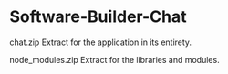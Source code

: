 # Software-Builder-Chat

chat.zip
Extract for the application in its entirety.

node_modules.zip
Extract for the libraries and modules.
